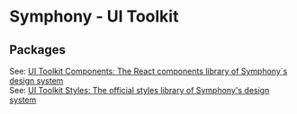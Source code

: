 # Symphony - UI Toolkit

## Packages

See: [UI Toolkit Components: The React components library of Symphony`s design system](packages/components/README.md)  
See: [UI Toolkit Styles: The official styles library of Symphony's design system](packages/styles/README.md)
